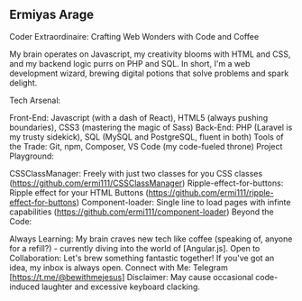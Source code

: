 ## Ermiyas Arage

Coder Extraordinaire: Crafting Web Wonders with Code and Coffee

My brain operates on Javascript, my creativity blooms with HTML and CSS, and my backend logic purrs on PHP and SQL. In short, I'm a web development wizard, brewing digital potions that solve problems and spark delight.

Tech Arsenal:

Front-End: Javascript (with a dash of React), HTML5 (always pushing boundaries), CSS3 (mastering the magic of Sass)
Back-End: PHP (Laravel is my trusty sidekick), SQL (MySQL and PostgreSQL, fluent in both)
Tools of the Trade: Git, npm, Composer, VS Code (my code-fueled throne)
Project Playground:

CSSClassManager: Freely with just two classes for you CSS classes (https://github.com/ermi111/CSSClassManager)
Ripple-effect-for-buttons: Ripple effect for your HTML Buttons (https://github.com/ermi111/ripple-effect-for-buttons)
Component-loader: Single line to load pages with infinte capabilities (https://github.com/ermi111/component-loader)
Beyond the Code:

Always Learning: My brain craves new tech like coffee (speaking of, anyone for a refill?) - currently diving into the world of [Angular.js].
Open to Collaboration: Let's brew something fantastic together! If you've got an idea, my inbox is always open.
Connect with Me: Telegram [https://t.me/@bewithmejesus]
Disclaimer: May cause occasional code-induced laughter and excessive keyboard clacking.
